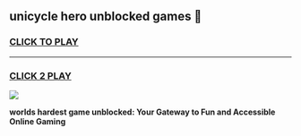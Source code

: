 
## unicycle hero unblocked games 👋
<h3>
<a href="https://premium.freeplayer.one?title=unicycle_hero_unblocked_games&ref=13F">CLICK TO PLAY</a></h3>
<hr>

<h3>
<a href="https://premium.freeplayer.one?title=unicycle_hero_unblocked_games&ref=13F">CLICK 2 PLAY</a>
  
</h3>

<a href="https://premium.freeplayer.one?title=unicycle_hero_unblocked_games&ref=12F/"><img src="https://clearcache.store/games.png"></a>


**worlds hardest game unblocked: Your Gateway to Fun and Accessible Online Gaming**
